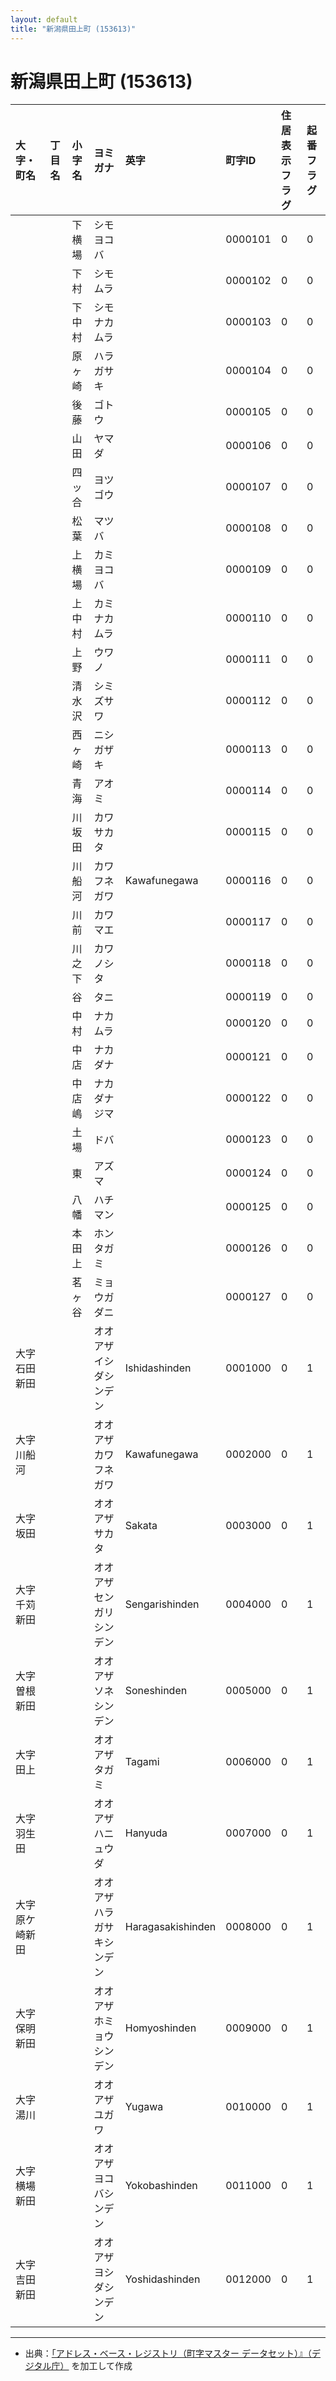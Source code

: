 ```yaml
---
layout: default
title: "新潟県田上町 (153613)"
---
```


# 新潟県田上町 (153613)

| 大字・町名 | 丁目名 | 小字名 | ヨミガナ | 英字 | 町字ID | 住居表示フラグ | 起番フラグ |
|:---|:---|:---|:---|:---|:---|:---|:---|
|  |  | 下横場 | シモヨコバ |  | 0000101 | 0 | 0 |
|  |  | 下村 | シモムラ |  | 0000102 | 0 | 0 |
|  |  | 下中村 | シモナカムラ |  | 0000103 | 0 | 0 |
|  |  | 原ヶ崎 | ハラガサキ |  | 0000104 | 0 | 0 |
|  |  | 後藤 | ゴトウ |  | 0000105 | 0 | 0 |
|  |  | 山田 | ヤマダ |  | 0000106 | 0 | 0 |
|  |  | 四ッ合 | ヨツゴウ |  | 0000107 | 0 | 0 |
|  |  | 松葉 | マツバ |  | 0000108 | 0 | 0 |
|  |  | 上横場 | カミヨコバ |  | 0000109 | 0 | 0 |
|  |  | 上中村 | カミナカムラ |  | 0000110 | 0 | 0 |
|  |  | 上野 | ウワノ |  | 0000111 | 0 | 0 |
|  |  | 清水沢 | シミズサワ |  | 0000112 | 0 | 0 |
|  |  | 西ヶ崎 | ニシガザキ |  | 0000113 | 0 | 0 |
|  |  | 青海 | アオミ |  | 0000114 | 0 | 0 |
|  |  | 川坂田 | カワサカタ |  | 0000115 | 0 | 0 |
|  |  | 川船河 | カワフネガワ | Kawafunegawa | 0000116 | 0 | 0 |
|  |  | 川前 | カワマエ |  | 0000117 | 0 | 0 |
|  |  | 川之下 | カワノシタ |  | 0000118 | 0 | 0 |
|  |  | 谷 | タニ |  | 0000119 | 0 | 0 |
|  |  | 中村 | ナカムラ |  | 0000120 | 0 | 0 |
|  |  | 中店 | ナカダナ |  | 0000121 | 0 | 0 |
|  |  | 中店嶋 | ナカダナジマ |  | 0000122 | 0 | 0 |
|  |  | 土場 | ドバ |  | 0000123 | 0 | 0 |
|  |  | 東 | アズマ |  | 0000124 | 0 | 0 |
|  |  | 八幡 | ハチマン |  | 0000125 | 0 | 0 |
|  |  | 本田上 | ホンタガミ |  | 0000126 | 0 | 0 |
|  |  | 茗ヶ谷 | ミョウガダニ |  | 0000127 | 0 | 0 |
| 大字石田新田 |  |  | オオアザイシダシンデン | Ishidashinden | 0001000 | 0 | 1 |
| 大字川船河 |  |  | オオアザカワフネガワ | Kawafunegawa | 0002000 | 0 | 1 |
| 大字坂田 |  |  | オオアザサカタ | Sakata | 0003000 | 0 | 1 |
| 大字千苅新田 |  |  | オオアザセンガリシンデン | Sengarishinden | 0004000 | 0 | 1 |
| 大字曽根新田 |  |  | オオアザソネシンデン | Soneshinden | 0005000 | 0 | 1 |
| 大字田上 |  |  | オオアザタガミ | Tagami | 0006000 | 0 | 1 |
| 大字羽生田 |  |  | オオアザハニュウダ | Hanyuda | 0007000 | 0 | 1 |
| 大字原ケ崎新田 |  |  | オオアザハラガサキシンデン | Haragasakishinden | 0008000 | 0 | 1 |
| 大字保明新田 |  |  | オオアザホミョウシンデン | Homyoshinden | 0009000 | 0 | 1 |
| 大字湯川 |  |  | オオアザユガワ | Yugawa | 0010000 | 0 | 1 |
| 大字横場新田 |  |  | オオアザヨコバシンデン | Yokobashinden | 0011000 | 0 | 1 |
| 大字吉田新田 |  |  | オオアザヨシダシンデン | Yoshidashinden | 0012000 | 0 | 1 |

---

- 出典：[「アドレス・ベース・レジストリ（町字マスター データセット）』（デジタル庁）](https://www.digital.go.jp/policies/base_registry_address/) を加工して作成
